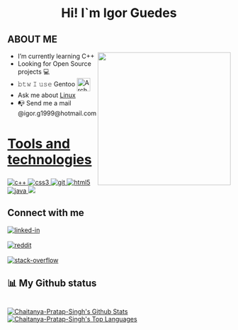 
<h1 align ="center">Hi! I`m Igor Guedes</h1>
<div align = "left" width = 50%>
<h2>ABOUT ME </h2>
<ul>
<img align="right" width="300" src="https://i2.wp.com/allhtaccess.info/wp-content/uploads/2018/03/programming.gif?fit=1281%2C716&ssl=1" /> 
<li>I’m currently learning C++</li>
<li>Looking for Open Source projects 💻</li>
<li>𝚋𝚝𝚠 𝙸 𝚞𝚜𝚎 Gentoo <img src="https://img.icons8.com/color/48/000000/linux--v1.png" height="30em" align="center" alt="Arch Linux Logo" title="Arch"/</li>
<li>Ask me about <a href ="https://www.linux.org" target = "_blank">Linux</a> </li>
<li>📭 Send me a mail @igor.g1999@hotmail.com</li>
<ul>
</div>


<h2 style="font-size:30px" align ="left" width = 100%><u>Tools and technologies</u></h2>
<a href="https://docs.microsoft.com/pt-br/cpp/cpp/?view=msvc-170" target="_blank"> <img src="https://img.shields.io/badge/C%2B%2B-00599C?style=for-the-badge&logo=c%2B%2B&logoColor=white" alt="c++" /> </a> <a href="https://www.w3schools.com/css/" target="_blank"> <img src="https://img.shields.io/badge/CSS3-1572B6?style=for-the-badge&logo=css3&logoColor=white"
 alt="css3"  /> </a> <a href="https://git-scm.com/" target="_blank"> <img src="https://img.shields.io/badge/Git-F05032?style=for-the-badge&logo=git&logoColor=white" alt="git" /> </a> <a href="https://www.w3.org/html/" target="_blank"> <img src="https://img.shields.io/badge/HTML5-E34F26?style=for-the-badge&logo=html5&logoColor=white" alt="html5" /> </a> <a href="https://www.java.com" target="_blank"> <img src="https://img.shields.io/badge/Java-ED8B00?style=for-the-badge&logo=java&logoColor=white" alt="java" />  <a href="https://www.javascript.com/" target="_blank"> <img src="https://img.shields.io/badge/JavaScript-323330?style=for-the-badge&logo=javascript&logoColor=F7DF1E alt="js"/> </a> </p>

<div>
<h2  >Connect with me </h2>

[<img align="top" alt="linked-in" src="https://img.shields.io/badge/linkedin-%230077B5.svg?&style=for-the-badge&logo=linkedin&logoColor=white" />](https://www.linkedin.com/in/igor-guedes-93632a193/)
<br>  
[<img align="top" alt="reddit" src="https://img.shields.io/badge/Reddit-FF4500?style=for-the-badge&logo=reddit&logoColor=white"/>](https://www.reddit.com/user/igorcguedes)
<br>  
[<img align="top" alt="stack-overflow" src="https://img.shields.io/badge/stack%20overflow-FE7A16?logo=stack-overflow&logoColor=white&style=for-the-badge" />](https://pt.stackoverflow.com/users/268151/igor-guedes)
<br>  
</div>
  
## 📊 My Github status

  <br/>
    <a href="https://github.com/Chaitanya-Pratap-Singh/github-readme-stats"><img alt="Chaitanya-Pratap-Singh's Github Stats" src="https://github-readme-stats.vercel.app/api?username=igorcguedes&show_icons=true&count_private=true&theme=react&hide_border=true&bg_color=0D1117" /></a>
  <a href="https://github.com/Chaitanya-Pratap-Singh/github-readme-stats"><img alt="Chaitanya-Pratap-Singh's Top Languages" src="https://github-readme-stats.vercel.app/api/top-langs/?username=igorcguedes&langs_count=8&count_private=true&layout=compact&theme=react&hide_border=true&bg_color=0D1117" /></a>
  <br/>
